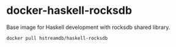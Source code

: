 docker-haskell-rocksdb
======================

Base image for Haskell development with rocksdb shared library.

```sh
docker pull hstreamdb/haskell-rocksdb
```
